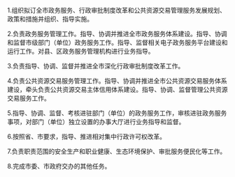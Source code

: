 1.组织拟订全市政务服务、行政审批制度改革和公共资源交易管理服务发展规划、政策和措施并组织、指导实施。

2.负责政务服务管理工作。指导、协调并推进全市政务服务体系建设。指导、协调和监督市级部门（单位）政务服务工作。指导、监督相关电子政务服务平台建设和运行工作。对县、区政务服务管理机构进行业务指导。

3.负责指导、协调、监督并推进全市深化行政审批制度改革工作。

4.负责公共资源交易服务管理工作。指导、协调并推进全市公共资源交易服务体系建设，牵头负责公共资源交易主体信用体系建设。指导、协调、监督管理公共资源交易服务工作。

5.指导、协调、监督、考核进驻部门（单位）的政务服务工作，审核进驻政务服务事项，对部门（单位）独立设置的办事大厅进行业务指导和监督。

6.按照省、市要求，指导、推进相对集中行政许可权改革。

7.负责职责范围的安全生产和职业健康、生态环境保护、审批服务便民化等工作。

8.完成市委、市政府交办的其他任务。